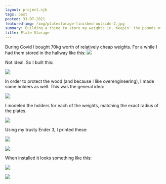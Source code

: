 ```yaml
---
layout: project.njk
tags: post
posted: 31-07-2021
featured-img: /img/platestorage-finished-outside-2.jpg
summary: Building a thing to store my weights in. Keepin' the pounds off da grounds. 
title: Plate Storage
---
```


During Covid I bought 70kg worth of relatively cheap weights. For a while I had them stored in the hallway like this:
![](/img/platestorage-before.jpg)

Not ideal. So I built this:

<!-- ![](/img/platestorage-finished.jpg) -->
![](/img/platestorage-finished-outside-2.jpg)



In order to protect the wood (and because I like overengineering), I made some holders as well. This was the general idea:

![](/img/platestorage-adapter-sketch.jpg)

I modeled the holders for each of the weights, matching the exact radius of the plates.

![](/img/platestorage-adapter-cad.jpg)

Using my trusty Ender 3, I printed these: 

![](/img/platestorage-adapter-finished-1.jpg)


![](/img/platestorage-adapter-finished-2.jpg)

When installed it looks something like this:

![](/img/platestorage-finished-outside.jpg)

![](/img/platestorage-finished-detail.jpg)